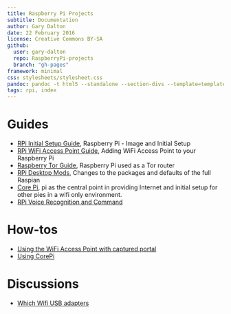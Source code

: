 ```yaml
---
title: Raspberry Pi Projects
subtitle: Documentation
author: Gary Dalton
date: 22 February 2016
license: Creative Commons BY-SA
github:
  user: gary-dalton
  repo: RaspberryPi-projects
  branch: "gh-pages"
framework: minimal
css: stylesheets/stylesheet.css
pandoc: pandoc -t html5 --standalone --section-divs --template=template_github.html index.md -o index.html
tags: rpi, index
---
```


# Guides

- [RPi Initial Setup Guide](rpi_initial_setup.html), Raspberry Pi - Image and Initial Setup
- [RPi WiFi Access Point Guide](rpi_wifi_ap.html), Adding WiFi Access Point to your Raspberry Pi
- [Raspberry Tor Guide](rpi_tor.html), Raspberry Pi used as a Tor router
- [RPi Desktop Mods](rpi_gui_changes.html), Changes to the packages and defaults of the full Raspian
- [Core Pi](core_pi.html), pi as the central point in providing Internet and initial setup for other pies in a wifi only environment.
- [RPi Voice Recognition and Command](rpi_vr_command.html)

# How-tos

- [Using the WiFi Access Point with captured portal](rpi_captured_portal.html)
- [Using CorePi](using_core_pi.html)

# Discussions

- [Which Wifi USB adapters](rpi_which_wifi_usb.html)
